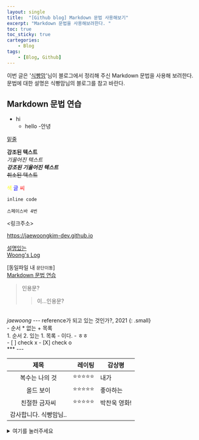 ```yaml
---
layout: single
title:  "[Github blog] Markdown 문법 사용해보기"
excerpt: "Markdown 문법을 사용해보려한다. "
toc: true
toc_sticky: true
cartegories:
    - Blog
tags:
    - [Blog, Github]
---
```


이번 글은 '[식빵맘](https://ansohxxn.github.io/blog/markdown/)'님이 블로그에서 정리해 주신 Markdown 문법을 사용해 보려한다. 문법에 대한 설명은 식빵맘님의 블로그를 참고 바란다.  

## Markdown 문법 연습
- hi
  - hello
    -안녕

<u>밑줄</u>

**강조된 텍스트**<br>
*기울어진 텍스트*<br>
***강조된 기울어진 텍스트***<br>
~~취소된 텍스트~~

<span style="color:yellow">색</span>
<span style="color:blue">글</span>
<span style="color:red">씨</span>

`inline code`

    스페이스바 4번

<링크주소><br>

<https://jaewoongkim-dev.github.io><br>

[설명있는](링크주소)<br>
[Woong's Log](https://jaewoongkim-dev.github.io)

[동일파일 내 `문단이동`]<br>
[Markdown 문법 연습](#markdown-문법-연습)

>인용문?
  >>이...인용문?
<br>
<cite>jaewoong</cite> --- reference가 되고 있는 것인가?, 2021 {: .small}
<br>
- 순서
  * 없는
    + 목록
<br>
1. 순서
2. 있는
  1. 목록
    - 이다.
    - ㅎㅎ
<br>
- [ ] check x
- [X] check o
<br>
***
---

|**제목**|레이팅|감상평|
|:---:|---:|---|
|복수는 나의 것|⭐⭐⭐⭐⭐|내가|
|올드 보이|⭐⭐⭐⭐⭐|좋아하는|
|친절한 금자씨|⭐⭐⭐⭐⭐|박찬욱 영화!|
|감사합니다. 식빵맘님..|

<details>
<summary>여기를 눌러주세요</summary>
<div markdown="1">       

메롱~

</div>
</details>